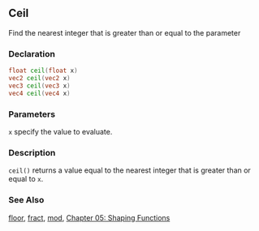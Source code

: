 ## Ceil
Find the nearest integer that is greater than or equal to the parameter

### Declaration
```glsl
float ceil(float x)  
vec2 ceil(vec2 x)  
vec3 ceil(vec3 x)  
vec4 ceil(vec4 x)
```

### Parameters
```x``` specify the value to evaluate.

### Description
```ceil()```  returns a value equal to the nearest integer that is greater than or equal to ```x```.

<div class="simpleFunction" data="y = ceil(x); "></div>

### See Also
[floor](index.html#floor.md), [fract](index.html#fract.md), [mod](index.html#mod.md), [Chapter 05: Shaping Functions](../05/)